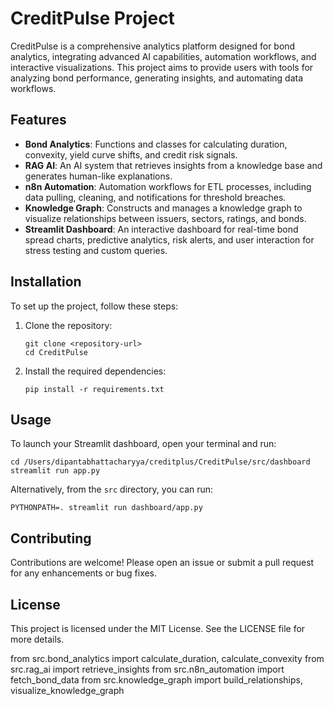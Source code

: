 # CreditPulse Project

CreditPulse is a comprehensive analytics platform designed for bond analytics, integrating advanced AI capabilities, automation workflows, and interactive visualizations. This project aims to provide users with tools for analyzing bond performance, generating insights, and automating data workflows.

## Features

- **Bond Analytics**: Functions and classes for calculating duration, convexity, yield curve shifts, and credit risk signals.
- **RAG AI**: An AI system that retrieves insights from a knowledge base and generates human-like explanations.
- **n8n Automation**: Automation workflows for ETL processes, including data pulling, cleaning, and notifications for threshold breaches.
- **Knowledge Graph**: Constructs and manages a knowledge graph to visualize relationships between issuers, sectors, ratings, and bonds.
- **Streamlit Dashboard**: An interactive dashboard for real-time bond spread charts, predictive analytics, risk alerts, and user interaction for stress testing and custom queries.

## Installation

To set up the project, follow these steps:

1. Clone the repository:
   ```
   git clone <repository-url>
   cd CreditPulse
   ```

2. Install the required dependencies:
   ```
   pip install -r requirements.txt
   ```

## Usage

To launch your Streamlit dashboard, open your terminal and run:

```
cd /Users/dipantabhattacharyya/creditplus/CreditPulse/src/dashboard
streamlit run app.py
```

Alternatively, from the `src` directory, you can run:

```
PYTHONPATH=. streamlit run dashboard/app.py
```

## Contributing

Contributions are welcome! Please open an issue or submit a pull request for any enhancements or bug fixes.

## License

This project is licensed under the MIT License. See the LICENSE file for more details.

from src.bond_analytics import calculate_duration, calculate_convexity
from src.rag_ai import retrieve_insights
from src.n8n_automation import fetch_bond_data
from src.knowledge_graph import build_relationships, visualize_knowledge_graph